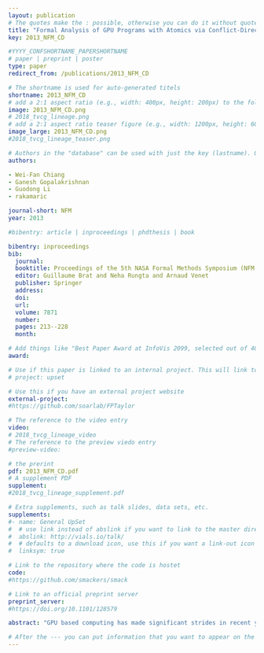 ```yaml
---
layout: publication
# The quotes make the : possible, otherwise you can do it without quotes
title: "Formal Analysis of GPU Programs with Atomics via Conflict-Directed Delay-Bounding"
key: 2013_NFM_CD

#YYYY_CONFSHORTNAME_PAPERSHORTNAME
# paper | preprint | poster
type: paper
redirect_from: /publications/2013_NFM_CD

# The shortname is used for auto-generated titels
shortname: 2013_NFM_CD
# add a 2:1 aspect ratio (e.g., width: 400px, height: 200px) to the folder /assets/images/papers/
image: 2013_NFM_CD.png
# 2018_tvcg_lineage.png
# add a 2:1 aspect ratio teaser figure (e.g., width: 1200px, height: 600px) to the folder /assets/images/papers/
image_large: 2013_NFM_CD.png
#2018_tvcg_lineage_teaser.png

# Authors in the "database" can be used with just the key (lastname). Others can be written properly.
authors:

- Wei-Fan Chiang
- Ganesh Gopalakrishnan
- Guodong Li
- rakamaric

journal-short: NFM
year: 2013

#bibentry: article | inproceedings | phdthesis | book

bibentry: inproceedings
bib:
  journal:
  booktitle: Proceedings of the 5th NASA Formal Methods Symposium (NFM 2013)
  editor: Guillaume Brat and Neha Rungta and Arnaud Venet
  publisher: Springer
  address: 
  doi:
  url: 
  volume: 7871
  number: 
  pages: 213--228
  month: 

# Add things like "Best Paper Award at InfoVis 2099, selected out of 4000 submissions"
award:

# Use if this paper is linked to an internal project. This will link to the project site
# project: upset

# Use this if you have an external project website
external-project: 
#https://github.com/soarlab/FPTaylor

# The reference to the video entry
video:
# 2018_tvcg_lineage_video
# The reference to the preview viedo entry
#preview-video:

# the prerint
pdf: 2013_NFM_CD.pdf
# A supplement PDF
supplement: 
#2018_tvcg_lineage_supplement.pdf

# Extra supplements, such as talk slides, data sets, etc.
supplements:
#- name: General UpSet
#  # use link instead of abslink if you want to link to the master directory
#  abslink: http://vials.io/talk/
#  # defaults to a download icon, use this if you want a link-out icon
#  linksym: true

# Link to the repository where the code is hostet
code: 
#https://github.com/smackers/smack

# Link to an official preprint server
preprint_server: 
#https://doi.org/10.1101/128579

abstract: "GPU based computing has made significant strides in recent years. Unfortunately, GPU program optimizations can introduce subtle concurrency errors, and so incisive formal bug-hunting methods are essential. This paper presents a new formal bug-hunting method for GPU programs that combine barriers and atomics. We present an algorithm called Conflict-directed Delay-bounded scheduling algorithm (CD) that exploits the occurrence of conflicts among atomic synchronization commands to trigger the generation of alternate schedules; these alternate schedules are executed in a delay-bounded manner. We formally describe CD, and present two correctness checking methods, one based on final state comparison, and the other on user assertions. We evaluate our implementation on realistic GPU benchmarks, with encouraging results."

# After the --- you can put information that you want to appear on the website using markdown formatting or HTML. A good example are acknowledgements, extra references, an erratum, etc.
---
```

